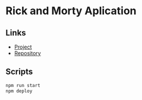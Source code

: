 # Rick and Morty Aplication

## Links

-   [Project](https://kostushka.github.io/project-about-smth/)
-   [Repository](https://github.com/Kostushka/project-about-smth)

## Scripts

```bash
npm run start
npm deploy
```
